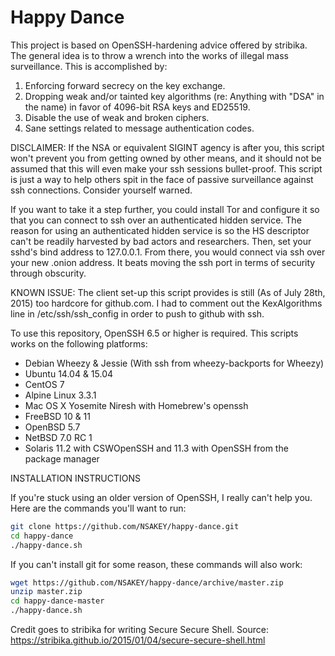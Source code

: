Happy Dance
===================

This project is based on OpenSSH-hardening advice offered by stribika. The general idea is to throw a wrench into the works of illegal mass surveillance. This is accomplished by:

1. Enforcing forward secrecy on the key exchange.
2. Dropping weak and/or tainted key algorithms (re: Anything with "DSA" in the name) in favor of 4096-bit RSA keys and ED25519.
3. Disable the use of weak and broken ciphers.
4. Sane settings related to message authentication codes.

DISCLAIMER: If the NSA or equivalent SIGINT agency is after you, this script won't prevent you from getting owned by other means, and it should not be assumed that this will even make your ssh sessions bullet-proof. This script is just a way to help others spit in the face of passive surveillance against ssh connections. Consider yourself warned.

If you want to take it a step further, you could install Tor and configure it so that you can connect to ssh over an authenticated hidden service. The reason for using an authenticated hidden service is so the HS descriptor can't be readily harvested by bad actors and researchers. Then, set your sshd's bind address to 127.0.0.1. From there, you would connect via ssh over your new .onion address. It beats moving the ssh port in terms of security through obscurity.

KNOWN ISSUE: The client set-up this script provides is still (As of July 28th, 2015) too hardcore for github.com. I had to comment out the KexAlgorithms line in /etc/ssh/ssh_config in order to push to github with ssh. 

To use this repository, OpenSSH 6.5 or higher is required. This scripts works on the following platforms:

- Debian Wheezy & Jessie (With ssh from wheezy-backports for Wheezy)
- Ubuntu 14.04 & 15.04
- CentOS 7
- Alpine Linux 3.3.1
- Mac OS X Yosemite Niresh with Homebrew's openssh
- FreeBSD 10 & 11
- OpenBSD 5.7
- NetBSD 7.0 RC 1
- Solaris 11.2 with CSWOpenSSH and 11.3 with OpenSSH from the package manager

INSTALLATION INSTRUCTIONS

If you're stuck using an older version of OpenSSH, I really can't help you. Here are the commands you'll want to run:

```sh
git clone https://github.com/NSAKEY/happy-dance.git
cd happy-dance
./happy-dance.sh
```

If you can't install git for some reason, these commands will also work:

```sh
wget https://github.com/NSAKEY/happy-dance/archive/master.zip 
unzip master.zip
cd happy-dance-master
./happy-dance.sh
```

Credit goes to stribika for writing Secure Secure Shell. Source: https://stribika.github.io/2015/01/04/secure-secure-shell.html
